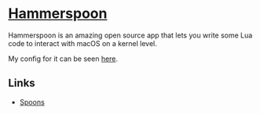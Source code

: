# [Hammerspoon](https://github.com/Hammerspoon/hammerspoon)
Hammerspoon is an amazing open source app that lets you write some Lua code to interact with macOS on a kernel level.

My config for it can be seen [here](https://github.com/nikitavoloboev/dotfiles/blob/master/hammerspoon/init.lua).

## Links
- [Spoons](https://github.com/Hammerspoon/hammerspoon/blob/master/SPOONS.md)